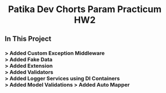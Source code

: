 <h1 align = center> Patika Dev Chorts Param Practicum HW2
<h2>In This Project 
<h3>> Added Custom Exception Middleware </br>
> Added Fake Data </br>
> Added Extension </br>
> Added Validators </br>
> Added Logger Services using DI Containers</br>
> Added Model Validations
> Added Auto Mapper
